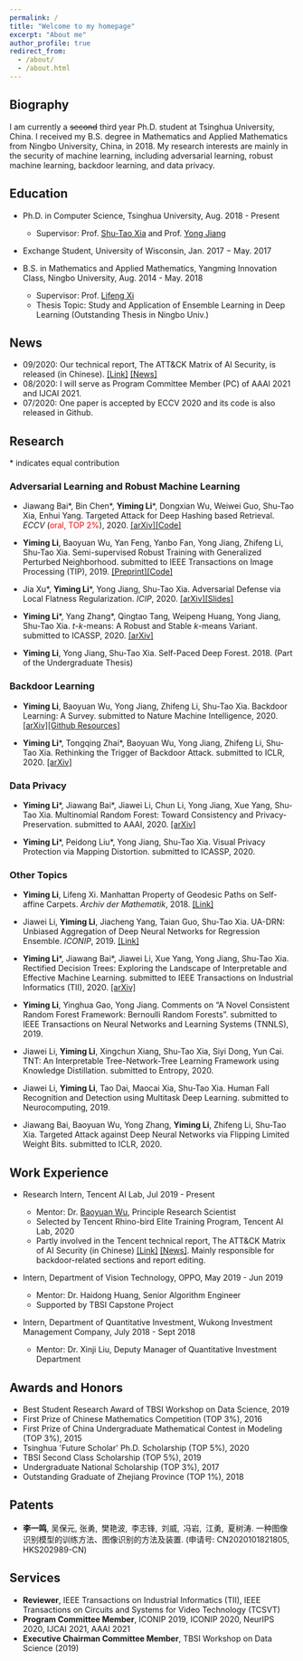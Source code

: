```yaml
---
permalink: /
title: "Welcome to my homepage"
excerpt: "About me"
author_profile: true
redirect_from: 
  - /about/
  - /about.html
---
```


## Biography
I am currently a ~~second~~ third year Ph.D. student at Tsinghua University, China. I received my B.S. degree in Mathematics and Applied Mathematics from Ningbo University, China, in 2018. My research interests are mainly in the security of machine learning, including adversarial learning, robust machine learning, backdoor learning, and data privacy.

## Education
* Ph.D. in Computer Science, Tsinghua University, Aug. 2018 - Present
  * Supervisor: Prof. [Shu-Tao Xia](https://www.sigs.tsinghua.edu.cn/zg3/105039.jhtml) and Prof. [Yong Jiang](https://www.sigs.tsinghua.edu.cn/zg3/518.jhtml)

* Exchange Student, University of Wisconsin, Jan. 2017 − May. 2017

* B.S. in Mathematics and Applied Mathematics, Yangming Innovation Class, Ningbo University, Aug. 2014 - May. 2018
  * Supervisor: Prof. [Lifeng Xi](http://math.nbu.edu.cn/info/1046/1098.htm)
  * Thesis Topic: Study and Application of Ensemble Learning in Deep Learning (Outstanding Thesis in Ningbo Univ.)


## News
* 09/2020: Our technical report, The ATT&CK Matrix of AI Security, is released (in Chinese). [[Link]](https://share.weiyun.com/8InYhaYZ) [[News]](https://www.jiqizhixin.com/articles/2020-09-25-9)
* 08/2020: I will serve as Program Committee Member (PC) of AAAI 2021 and IJCAI 2021.
* 07/2020: One paper is accepted by ECCV 2020 and its code is also released in Github. 



## Research
\* indicates equal contribution 
### Adversarial Learning and Robust Machine Learning
* Jiawang Bai\*, Bin Chen\*, **Yiming Li**\*, Dongxian Wu, Weiwei Guo, Shu-Tao Xia, Enhui Yang. Targeted Attack for Deep Hashing based Retrieval. *ECCV* (<font color='red'>oral, TOP 2%</font>), 2020. [[arXiv]](https://arxiv.org/abs/2004.07955)[[Code]](https://github.com/jiawangbai/DHTA-master)

* **Yiming Li**, Baoyuan Wu, Yan Feng, Yanbo Fan, Yong Jiang, Zhifeng Li, Shu-Tao Xia. Semi-supervised Robust Training with Generalized Perturbed Neighborhood. submitted to IEEE Transactions on Image Processing (TIP), 2019. [[Preprint]](https://www.researchgate.net/publication/339971613_Toward_Adversarial_Robustness_via_Semi-supervised_Robust_Training)[[Code]](https://github.com/THUYimingLi/Semi-supervised_Robust_Training)

* Jia Xu\*, **Yiming Li**\*, Yong Jiang, Shu-Tao Xia. Adversarial Defense via Local Flatness Regularization. *ICIP*, 2020. [[arXiv]](https://arxiv.org/abs/1910.12165)[[Slides]](https://share.weiyun.com/6uJPj6VG)

* **Yiming Li**\*, Yang Zhang\*, Qingtao Tang, Weipeng Huang, Yong Jiang, Shu-Tao Xia. *t*-*k*-means: A Robust and Stable *k*-means Variant. submitted to ICASSP, 2020. [[arXiv]](https://arxiv.org/abs/1907.07442)

* **Yiming Li**, Yong Jiang, Shu-Tao Xia. Self-Paced Deep Forest. 2018. (Part of the Undergraduate Thesis)


### Backdoor Learning
* **Yiming Li**, Baoyuan Wu, Yong Jiang, Zhifeng Li, Shu-Tao Xia. Backdoor Learning: A Survey. submitted to Nature Machine Intelligence, 2020. [[arXiv]](https://arxiv.org/abs/2007.08745)[[Github Resources]](https://github.com/THUYimingLi/backdoor-learning-resources)

* **Yiming Li**\*, Tongqing Zhai\*, Baoyuan Wu, Yong Jiang, Zhifeng Li, Shu-Tao Xia. Rethinking the Trigger of Backdoor Attack. submitted to ICLR, 2020. [[arXiv]](https://arxiv.org/abs/2004.04692)


### Data Privacy
* **Yiming Li**\*, Jiawang Bai\*, Jiawei Li, Chun Li, Yong Jiang, Xue Yang, Shu-Tao Xia. Multinomial Random Forest: Toward Consistency and Privacy-Preservation. submitted to AAAI, 2020. [[arXiv]](https://arxiv.org/abs/1903.04003)

* **Yiming Li**\*, Peidong Liu\*, Yong Jiang, Shu-Tao Xia. Visual Privacy Protection via Mapping Distortion. submitted to ICASSP, 2020.

### Other Topics
* **Yiming Li**, Lifeng Xi. Manhattan Property of Geodesic Paths on Self-affine Carpets. *Archiv der Mathematik*, 2018. [[Link]](https://link.springer.com/article/10.1007/s00013-018-1199-4)

* Jiawei Li, **Yiming Li**, Jiacheng Yang, Taian Guo, Shu-Tao Xia. UA-DRN: Unbiased Aggregation of Deep Neural Networks for Regression Ensemble. *ICONIP*, 2019. [[Link]](http://ajiips.com.au/papers/V15.2/v15n2_90-97.pdf)

* **Yiming Li**\*, Jiawang Bai\*, Jiawei Li, Xue Yang, Yong Jiang, Shu-Tao Xia. Rectified Decision Trees: Exploring the Landscape of Interpretable and Effective Machine Learning. submitted to IEEE Transactions on Industrial Informatics (TII), 2020. [[arXiv]](https://arxiv.org/pdf/2008.09413.pdf)

* **Yiming Li**, Yinghua Gao, Yong Jiang. Comments on “A Novel Consistent Random Forest Framework: Bernoulli Random Forests”. submitted to IEEE Transactions on Neural Networks and Learning Systems (TNNLS), 2019.

* Jiawei Li, **Yiming Li**, Xingchun Xiang, Shu-Tao Xia, Siyi Dong, Yun Cai. TNT: An Interpretable Tree-Network-Tree Learning Framework using 
Knowledge Distillation. submitted to Entropy, 2020.

* Jiawei Li, **Yiming Li**, Tao Dai, Maocai Xia, Shu-Tao Xia. Human Fall Recognition and Detection using Multitask Deep Learning. submitted to Neurocomputing, 2019. 

* Jiawang Bai, Baoyuan Wu, Yong Zhang, **Yiming Li**, Zhifeng Li, Shu-Tao Xia. Targeted Attack against Deep Neural Networks via Flipping Limited Weight Bits. submitted to ICLR, 2020.




## Work Experience
* Research Intern, Tencent AI Lab, Jul 2019 - Present
  * Mentor: Dr. [Baoyuan Wu](https://sites.google.com/site/baoyuanwu2015/), Principle Research Scientist
  * Selected by Tencent Rhino-bird Elite Training Program, Tencent AI Lab, 2020
  * Partly involved in the Tencent technical report, The ATT&CK Matrix of AI Security (in Chinese) [[Link]](https://share.weiyun.com/8InYhaYZ) [[News]](https://www.jiqizhixin.com/articles/2020-09-25-9). Mainly responsible for backdoor-related sections and report editing.

* Intern, Department of Vision Technology, OPPO, May 2019 - Jun 2019
  * Mentor: Dr. Haidong Huang, Senior Algorithm Engineer
  * Supported by TBSI Capstone Project

* Intern, Department of Quantitative Investment, Wukong Investment Management Company, July 2018 - Sept 2018
  * Mentor: Dr. Xinji Liu, Deputy Manager of Quantitative Investment Department

## Awards and Honors
* Best Student Research Award of TBSI Workshop on Data Science, 2019
* First Prize of Chinese Mathematics Competition (TOP 3%), 2016
* First Prize of China Undergraduate Mathematical Contest in Modeling (TOP 3%), 2015
* Tsinghua 'Future Scholar' Ph.D. Scholarship (TOP 5%), 2020
* TBSI Second Class Scholarship (TOP 5%), 2019
* Undergraduate National Scholarship (TOP 3%), 2017
* Outstanding Graduate of Zhejiang Province (TOP 1%), 2018

## Patents
* **李一鸣**, 吴保元, 张勇, 樊艳波, 李志锋, 刘威, 冯岩, 江勇, 夏树涛. 一种图像识别模型的训练方法、图像识别的方法及装置. (申请号: CN2020101821805, HKS202989-CN)

## Services
* **Reviewer**, IEEE Transactions on Industrial Informatics (TII), IEEE Transactions on Circuits and Systems for Video Technology (TCSVT)
* **Program Committee Member**, ICONIP 2019, ICONIP 2020, NeurIPS 2020, IJCAI 2021, AAAI 2021
* **Executive Chairman Committee Member**, TBSI Workshop on Data Science (2019)


